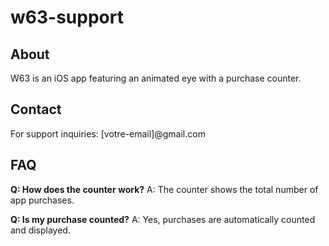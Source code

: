 # w63-support

## About
W63 is an iOS app featuring an animated eye with a purchase counter.

## Contact
For support inquiries: [votre-email]@gmail.com

## FAQ
**Q: How does the counter work?**
A: The counter shows the total number of app purchases.

**Q: Is my purchase counted?**
A: Yes, purchases are automatically counted and displayed.
